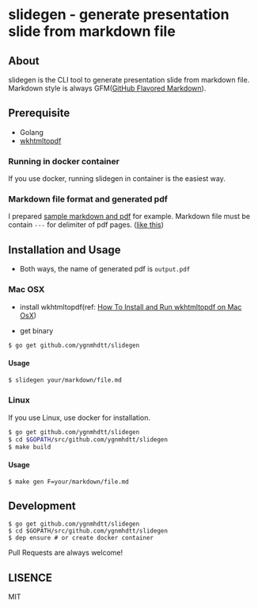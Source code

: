 # slidegen - generate presentation slide from markdown file

## About

slidegen is the CLI tool to generate presentation slide from markdown file.  
Markdown style is always GFM([GitHub Flavored Markdown](https://github.github.com/gfm/)).

## Prerequisite

* Golang
* [wkhtmltopdf](https://wkhtmltopdf.org/downloads.html)

### Running in docker container

If you use docker, running slidegen in container is the easiest way.

### Markdown file format and generated pdf

I prepared [sample markdown and pdf](https://github.com/ygnmhdtt/slidegen/tree/master/samples) for example.
Markdown file must be contain `---` for delimiter of pdf pages. ([like this](https://raw.githubusercontent.com/ygnmhdtt/slidegen/master/samples/awscli-on-container.md))

## Installation and Usage

* Both ways, the name of generated pdf is `output.pdf`

### Mac OSX

* install wkhtmltopdf(ref: [How To Install and Run wkhtmltopdf on Mac OsX](https://stackoverflow.com/questions/10375168/how-to-install-and-run-wkhtmltopdf-on-mac-osx-10-7-3-for-use-in-a-php-applicatio))

* get binary

```sh
$ go get github.com/ygnmhdtt/slidegen
```

#### Usage

```sh
$ slidegen your/markdown/file.md
```

### Linux

If you use Linux, use docker for installation.

```sh
$ go get github.com/ygnmhdtt/slidegen
$ cd $GOPATH/src/github.com/ygnmhdtt/slidegen
$ make build
```

#### Usage

```
$ make gen F=your/markdown/file.md
```

## Development

```
$ go get github.com/ygnmhdtt/slidegen
$ cd $GOPATH/src/github.com/ygnmhdtt/slidegen
$ dep ensure # or create docker container
```

Pull Requests are always welcome!

## LISENCE

MIT

